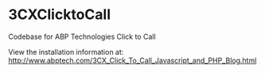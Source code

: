 # 3CXClicktoCall
Codebase for ABP Technologies Click to Call

View the installation information at:
http://www.abptech.com/3CX_Click_To_Call_Javascript_and_PHP_Blog.html
